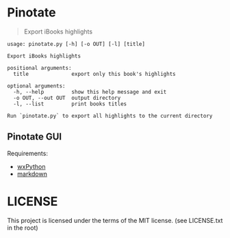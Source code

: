 Pinotate
========

> Export iBooks highlights

```
usage: pinotate.py [-h] [-o OUT] [-l] [title]

Export iBooks highlights

positional arguments:
  title              export only this book's highlights

optional arguments:
  -h, --help         show this help message and exit
  -o OUT, --out OUT  output directory
  -l, --list         print books titles

Run `pinotate.py` to export all highlights to the current directory
```

## Pinotate GUI

Requirements:

* [wxPython](https://wxpython.org/download.php#osx)
* [markdown](https://pypi.org/project/Markdown/)

LICENSE
=======

This project is licensed under the terms of the MIT license. (see LICENSE.txt in the root)  